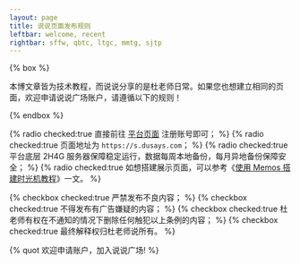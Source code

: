 ```yaml
---
layout: page
title: 说说页面发布规则
leftbar: welcome, recent
rightbar: sffw, qbtc, ltgc, mmtg, sjtp
---
```


{% box %}

本博文章皆为技术教程，而说说分享的是杜老师日常。如果您也想建立相同的页面，欢迎申请说说广场账户，请遵循以下的规则！

{% endbox %}

{% radio checked:true 直接前往 [平台页面](https://s.dusays.com/auth) 注册账号即可； %}
{% radio checked:true 页面地址为 `https://s.dusays.com`； %}
{% radio checked:true 平台底层 2H4G 服务器保障稳定运行，数据每周本地备份，每月异地备份保障安全； %}
{% radio checked:true 如想搭建展示页面，可以参考《[使用 Memos 搭建时光机教程](https://dusays.com/561/)》一文。 %}

{% checkbox checked:true 严禁发布不良内容； %}
{% checkbox checked:true 不得发布有广告嫌疑的内容； %}
{% checkbox checked:true 杜老师有权在不通知的情况下删除任何触犯以上条例的内容； %}
{% checkbox checked:true 最终解释权归杜老师说所有。 %}

{% quot 欢迎申请账户，加入说说广场! %}